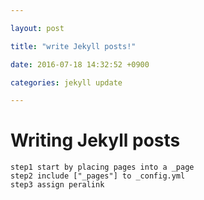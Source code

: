 ```yaml
---

layout: post

title: "write Jekyll posts!"

date: 2016-07-18 14:32:52 +0900

categories: jekyll update

---
```

# Writing  Jekyll posts
	step1 start by placing pages into a _page
	step2 include ["_pages"] to _config.yml
	step3 assign peralink